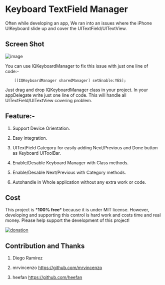 Keyboard TextField Manager
==========================

Often while developing an app, We ran into an issues where the iPhone UIKeyboard slide up and cover the UITextField/UITextView.

## Screen Shot
![image](./KeyboardTextFieldDemo/Screenshot/IQKeyboardManagerScreenshot.png)


You can use IQKeyboardManager to fix this issue with just one line of code:-

`    [[IQKeyboardManager sharedManager] setEnable:YES];`


Just drag and drop IQKeyboardManager class in your project. In your appDelegate write just one line of code. This will handle all UITextField/UITextView covering problem.


## Feature:-
 1) Support Device Orientation.
 
 2) Easy integration.

 3) UITextField Category for easily adding Next/Previous and Done button as Keyboard UIToolBar.

 4) Enable/Desable Keyboard Manager with Class methods.

 5) Enable/Desable Next/Previous with Category methods.

 6) Autohandle in Whole application without any extra work or code.


Cost
-----------------------
This project is \***100% free**\* because it is under MIT license.
However, developing and supporting this control is hard work and costs time and real money. Please help support the development of this project!

[![donation](https://www.paypalobjects.com/en_US/i/btn/btn_donateCC_LG.gif)](https://www.paypal.com/cgi-bin/webscr?cmd=_donations&business=hack%2eiftekhar%40gmail%2ecom&lc=US&item_name=Iftekhar&no_note=0&currency_code=USD&bn=PP%2dDonationsBF%3abtn_donateCC_LG%2egif%3aNonHostedGuest)

Contribution and Thanks
-----------------------
1) Diego Ramirez

2) mrvincenzo
https://github.com/mrvincenzo

3) heefan
https://github.com/heefan




